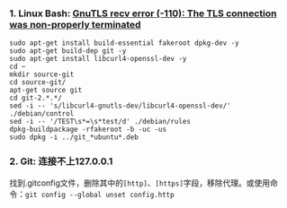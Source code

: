 ### 1. Linux Bash:  [GnuTLS recv error (-110): The TLS connection was non-properly terminated](https://stackoverflow.com/questions/52529639/gnutls-recv-error-110-the-tls-connection-was-non-properly-terminated)
```
sudo apt-get install build-essential fakeroot dpkg-dev -y
sudo apt-get build-dep git -y
sudo apt-get install libcurl4-openssl-dev -y
cd ~
mkdir source-git
cd source-git/
apt-get source git
cd git-2.*.*/
sed -i -- 's/libcurl4-gnutls-dev/libcurl4-openssl-dev/' ./debian/control
sed -i -- '/TEST\s*=\s*test/d' ./debian/rules
dpkg-buildpackage -rfakeroot -b -uc -us
sudo dpkg -i ../git_*ubuntu*.deb
```
### 2. Git: 连接不上127.0.0.1
找到.gitconfig文件，删除其中的`[http]`、`[https]`字段，移除代理。或使用命令：`git config --global unset config.http`